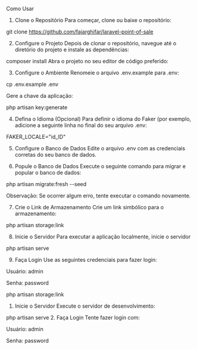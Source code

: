 Como Usar
1. Clone o Repositório
Para começar, clone ou baixe o repositório:

git clone https://github.com/fajarghifar/laravel-point-of-sale

2. Configure o Projeto
Depois de clonar o repositório, navegue até o diretório do projeto e instale as dependências:


composer install
Abra o projeto no seu editor de código preferido:



3. Configure o Ambiente
Renomeie o arquivo .env.example para .env:

cp .env.example .env

Gere a chave da aplicação:

php artisan key:generate

4. Defina o Idioma  (Opcional)
Para definir o idioma do Faker (por exemplo, adicione a seguinte linha no final do seu arquivo .env:

FAKER_LOCALE="id_ID"

5. Configure o Banco de Dados
Edite o arquivo .env com as credenciais corretas do seu banco de dados.

6. Popule o Banco de Dados
Execute o seguinte comando para migrar e popular o banco de dados:

php artisan migrate:fresh --seed

Observação: Se ocorrer algum erro, tente executar o comando novamente.

7. Crie o Link de Armazenamento
Crie um link simbólico para o armazenamento:

php artisan storage:link

8. Inicie o Servidor
Para executar a aplicação localmente, inicie o servidor 


php artisan serve

9. Faça Login
Use as seguintes credenciais para fazer login:

Usuário: admin

Senha: password



php artisan storage:link
1. Inicie o Servidor
Execute o servidor de desenvolvimento:

php artisan serve
2. Faça Login
Tente fazer login com:

Usuário: admin

Senha: password

